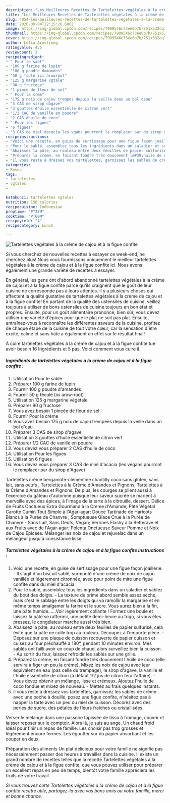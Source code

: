 ```yaml
---
description: "Les Meilleures Recettes de Tartelettes végétales à la crème de cajou et à la figue confite"
title: "Les Meilleures Recettes de Tartelettes végétales à la crème de cajou et à la figue confite"
slug: 4054-les-meilleures-recettes-de-tartelettes-vegetales-a-la-creme-de-cajou-et-a-la-figue-confite
date: 2020-09-04T22:15:26.606Z
image: https://img-global.cpcdn.com/recipes/7909546c73ee0b7b/751x532cq70/tartelettes-vegetales-a-la-creme-de-cajou-et-a-la-figue-confite-photo-principale-de-la-recette.jpg
thumbnail: https://img-global.cpcdn.com/recipes/7909546c73ee0b7b/751x532cq70/tartelettes-vegetales-a-la-creme-de-cajou-et-a-la-figue-confite-photo-principale-de-la-recette.jpg
cover: https://img-global.cpcdn.com/recipes/7909546c73ee0b7b/751x532cq70/tartelettes-vegetales-a-la-creme-de-cajou-et-a-la-figue-confite-photo-principale-de-la-recette.jpg
author: Lelia Armstrong
ratingvalue: 4.5
reviewcount: 3
recipeingredient:
- " Pour le sabl"
- "100 g farine de lupin"
- "100 g poudre damandes"
- "50 g fcule ici arowroot"
- "125 g margarine vgtale"
- "90 g fructose"
- "1 pince de fleur de sel"
- " Pour la crme"
- "175 g noix de cajou trempes depuis la veille dans un bol deau"
- "3 CAS de sirop dagave"
- "3 gouttes dhuile essentielle de citron vert"
- "1/2 CAC de vanille en poudre"
- "2 CAS dhuile de coco"
- " Pour les figues"
- "6 figues"
- "3 CAS de miel dacacia les vgans pourront le remplacer par du sirop dAgave"
recipeinstructions:
- "Voici une recette, en guise de sertissage pour une figue façon joaillerie. Il s&#39;agit d&#39;un biscuit sablé, surmonté d&#39;une crème de noix de cajou vanillée et légèrement citronnée, avec pour point de mire une figue confite dans du miel d&#39;acacia."
- "Pour le sablé, assemblez tous les ingrédients dans un saladier et sablez du bout des doigts. La texture de prime abord semble assez sèche, mais c&#39;est le sablage entre les doigts qui va ramollir la margarine et en même temps amalgamer la farine et le sucre. Vous aurez bien à la fin, une pâte humide......Voir légèrement collante ! Formez une boule et laissez la pâte se raffermir, une petite demi-heure au frigo, si vous êtes pressez, le congélateur marche aussi très bien."
- "Abaissez la pâte, au rouleau entre deux feuilles de papier sulfurisé, cela évite que la pâte ne colle trop au rouleau. Découpez à l&#39;emporte pièce. Déposez sur une plaque de cuisson recouverte de papier cuisson et cuisez au four préchauffé à 180°, pendant 10 minutes environ. Mes sablés ont failli avoir un coup de chaud, alors surveillez bien la cuisson. Au sortir du four, laissez refroidir les sablés sur une grille."
- "Préparez la crème, en faisant fondre très doucement l&#39;huile de coco (elle servira à figer un peu la crème). Mixez les noix de cajou avec leur équivalent en eau (pas celle du trempage), le sirop d&#39;agave, la vanille et l&#39;huile essentielle de citron (à défaut 1/2 jus de citron fera l&#39;affaire).  Vous devez obtenir un mélange, lisse et crémeux. Ajoutez l&#39;huile de coco fondue et mixez de nouveau. Mettez au frais quelques instants."
- "Il vous reste à dressez vos tartelettes, garnissez les sablés de crème avec une poche à douille, posez une figue confite, n&#39;hésitez pas à napper la tarte avec un peu du miel de cuisson. Décorez avec des perles de sucre, des pétales de fleurs fraîches ou cristallisées."
categories:
- Resep
tags:
- tartelettes
- vgtales
- 

katakunci: tartelettes vgtales  
nutrition: 156 calories
recipecuisine: Indonesian
preptime: "PT37M"
cooktime: "PT60M"
recipeyield: "4"
recipecategory: Lunch

---
```



![Tartelettes végétales à la crème de cajou et à la figue confite](https://img-global.cpcdn.com/recipes/7909546c73ee0b7b/751x532cq70/tartelettes-vegetales-a-la-creme-de-cajou-et-a-la-figue-confite-photo-principale-de-la-recette.jpg)

Si vous cherchez de nouvelles recettes à essayer ce week-end, ne cherchez plus! Nous vous fournissons uniquement le meilleur tartelettes végétales à la crème de cajou et à la figue confite ici. Nous avons également une grande variété de recettes à essayer.

En général, les gens ont d'abord abandonné tartelettes végétales à la crème de cajou et à la figue confite parce qu'ils craignent que le goût de leur cuisine ne corresponde pas à leurs attentes. Il y a plusieurs choses qui affectent la qualité gustative de tartelettes végétales à la crème de cajou et à la figue confite! En partant de la qualité des ustensiles de cuisine, veillez toujours à utiliser de bons ustensiles de cuisine toujours en bon état et propres. Ensuite, pour un goût alimentaire prononcé, bien sûr, vous devez utiliser une variété d'épices pour que le plat ne soit pas plat. Ensuite, entraînez-vous à reconnaître les différentes saveurs de la cuisine, profitez de chaque étape de la cuisine de tout votre cœur, car la sensation d'être excité, calme et sans hâte a également un effet sur le résultat final!

<!--inarticleads1-->

À cuire tartelettes végétales à la crème de cajou et à la figue confite tue avoir besoin 16 Ingrédients et 5 pas. Voici comment vous cuire il.

##### Ingrédients de tartelettes végétales à la crème de cajou et à la figue confite :

1. Utilisation  Pour le sablé
1. Préparer 100 g farine de lupin
1. Fournir 100 g poudre d&#39;amandes
1. Fournir 50 g fécule (ici arow-root)
1. Utilisation 125 g margarine végétale
1. Préparer 90 g fructose
1. Vous avez besoin 1 pincée de fleur de sel
1. Fournir  Pour la crème
1. Vous avez besoin 175 g noix de cajou trempées depuis la veille dans un bol d&#39;eau
1. Préparer 3 CAS de sirop d&#39;agave
1. Utilisation 3 gouttes d&#39;huile essentielle de citron vert
1. Préparer 1/2 CAC de vanille en poudre
1. Vous devez vous préparer 2 CAS d&#39;huile de coco
1. Utilisation  Pour les figues
1. Utilisation 6 figues
1. Vous devez vous préparer 3 CAS de miel d&#39;acacia (les végans pourront le remplacer par du sirop d&#39;Agave)


Tartelettes crème bergamote-clémentine chantilly coco  sans gluten, sans lait, sans oeufs , Tartelettes à la Crème d&#39;Amandes et Pignons, Tartelettes à la Crème d&#39;Amandes et Pignons. De plus, les courges se plient aussi à l&#39;exercice du gâteau d&#39;automne puisque leur saveur sucrée se marient à merveille avec des épices, à l&#39;image de la tarte à la citrouille, dessert. Délice de Fruits Onctueux Extra Gourmand à la Crème d&#39;Amande; Pâté Végétal Carotte Cumin Tout Simple à l&#39;Agar-agar; Douce Tartinade de Haricots Blancs à la Purée de Chanvre ; Somptueuse Glace Crue à la Purée de Chanvre - Sans Lait, Sans Oeufs, Vegan; Verrines Flashy à la Betterave et aux Fruits avec de l&#39;Agar-agar; Polenta Onctueuse Saveur Pomme et Noix de Cajou Epicées. Mélanger les noix de cajou et rejuvelac dans un mélangeur jusqu&#39;à consistance lisse. 

<!--inarticleads2-->

##### Tartelettes végétales à la crème de cajou et à la figue confite instructions :

1. Voici une recette, en guise de sertissage pour une figue façon joaillerie. - Il s&#39;agit d&#39;un biscuit sablé, surmonté d&#39;une crème de noix de cajou vanillée et légèrement citronnée, avec pour point de mire une figue confite dans du miel d&#39;acacia.
1. Pour le sablé, assemblez tous les ingrédients dans un saladier et sablez du bout des doigts. - La texture de prime abord semble assez sèche, mais c&#39;est le sablage entre les doigts qui va ramollir la margarine et en même temps amalgamer la farine et le sucre. Vous aurez bien à la fin, une pâte humide......Voir légèrement collante ! Formez une boule et laissez la pâte se raffermir, une petite demi-heure au frigo, si vous êtes pressez, le congélateur marche aussi très bien.
1. Abaissez la pâte, au rouleau entre deux feuilles de papier sulfurisé, cela évite que la pâte ne colle trop au rouleau. Découpez à l&#39;emporte pièce. - Déposez sur une plaque de cuisson recouverte de papier cuisson et cuisez au four préchauffé à 180°, pendant 10 minutes environ. Mes sablés ont failli avoir un coup de chaud, alors surveillez bien la cuisson. - Au sortir du four, laissez refroidir les sablés sur une grille.
1. Préparez la crème, en faisant fondre très doucement l&#39;huile de coco (elle servira à figer un peu la crème). Mixez les noix de cajou avec leur équivalent en eau (pas celle du trempage), le sirop d&#39;agave, la vanille et l&#39;huile essentielle de citron (à défaut 1/2 jus de citron fera l&#39;affaire).  - Vous devez obtenir un mélange, lisse et crémeux. Ajoutez l&#39;huile de coco fondue et mixez de nouveau. - Mettez au frais quelques instants.
1. Il vous reste à dressez vos tartelettes, garnissez les sablés de crème avec une poche à douille, posez une figue confite, n&#39;hésitez pas à napper la tarte avec un peu du miel de cuisson. Décorez avec des perles de sucre, des pétales de fleurs fraîches ou cristallisées.


Verser le mélange dans une passoire tapissée de tissu à fromage, couvrir et laisser reposer sur le comptoir. Alors là, je suis au ange. Un chaud froid idéal pour finir un repas de famille. Les choisir pas trop grosses et légèrement encore fermes. Les égoutter sur du papier absorbant et les couper en deux. 

<!--inarticleads1-->

<p>
Préparation des aliments Un plat délicieux pour votre famille ne signifie pas nécessairement passer des heures à travailler dans la cuisine. Il existe un grand nombre de recettes telles que la recette Tartelettes végétales à la crème de cajou et à la figue confite, que vous pouvez utiliser pour préparer un excellent repas en peu de temps, bientôt votre famille appréciera les fruits de votre travail.
</p>

<p>
<i>Si vous trouvez cette Tartelettes végétales à la crème de cajou et à la figue confite recette utile, partagez-la avec vos bons amis ou votre famille, merci et bonne chance.</i>
</p>
